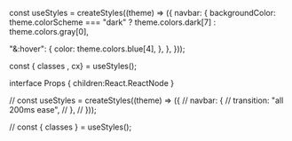 <!-- class -->

const useStyles = createStyles((theme) => ({
navbar: {
backgroundColor: theme.colorScheme === "dark" ? theme.colors.dark[7] : theme.colors.gray[0],

"&:hover": {
color: theme.colors.blue[4],
},
},
}));

const { classes , cx} = useStyles();

interface Props {
children:React.ReactNode
}

// const useStyles = createStyles((theme) => ({
// navbar: {
// transition: "all 200ms ease",
// },
// }));

// const { classes } = useStyles();
